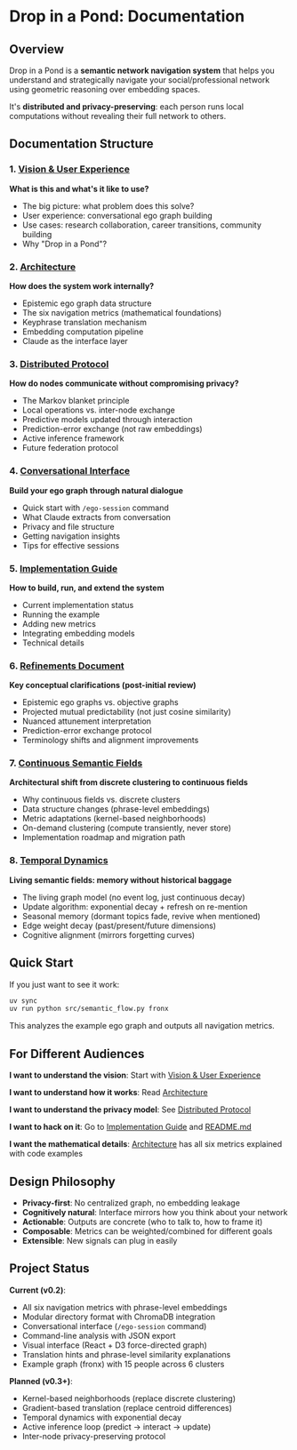 # Drop in a Pond: Documentation

## Overview

Drop in a Pond is a **semantic network navigation system** that helps you understand and strategically navigate your social/professional network using geometric reasoning over embedding spaces.

It's **distributed and privacy-preserving**: each person runs local computations without revealing their full network to others.

## Documentation Structure

### 1. [Vision & User Experience](VISION.md)
**What is this and what's it like to use?**

- The big picture: what problem does this solve?
- User experience: conversational ego graph building
- Use cases: research collaboration, career transitions, community building
- Why "Drop in a Pond"?

### 2. [Architecture](ARCHITECTURE.md)
**How does the system work internally?**

- Epistemic ego graph data structure
- The six navigation metrics (mathematical foundations)
- Keyphrase translation mechanism
- Embedding computation pipeline
- Claude as the interface layer

### 3. [Distributed Protocol](DISTRIBUTED.md)
**How do nodes communicate without compromising privacy?**

- The Markov blanket principle
- Local operations vs. inter-node exchange
- Predictive models updated through interaction
- Prediction-error exchange (not raw embeddings)
- Active inference framework
- Future federation protocol

### 4. [Conversational Interface](CONVERSATIONAL_INTERFACE.md)
**Build your ego graph through natural dialogue**

- Quick start with `/ego-session` command
- What Claude extracts from conversation
- Privacy and file structure
- Getting navigation insights
- Tips for effective sessions

### 5. [Implementation Guide](IMPLEMENTATION.md)
**How to build, run, and extend the system**

- Current implementation status
- Running the example
- Adding new metrics
- Integrating embedding models
- Technical details

### 6. [Refinements Document](REFINEMENTS.md)
**Key conceptual clarifications (post-initial review)**

- Epistemic ego graphs vs. objective graphs
- Projected mutual predictability (not just cosine similarity)
- Nuanced attunement interpretation
- Prediction-error exchange protocol
- Terminology shifts and alignment improvements

### 7. [Continuous Semantic Fields](CONTINUOUS_FIELDS.md)
**Architectural shift from discrete clustering to continuous fields**

- Why continuous fields vs. discrete clusters
- Data structure changes (phrase-level embeddings)
- Metric adaptations (kernel-based neighborhoods)
- On-demand clustering (compute transiently, never store)
- Implementation roadmap and migration path

### 8. [Temporal Dynamics](TEMPORAL_DYNAMICS.md)
**Living semantic fields: memory without historical baggage**

- The living graph model (no event log, just continuous decay)
- Update algorithm: exponential decay + refresh on re-mention
- Seasonal memory (dormant topics fade, revive when mentioned)
- Edge weight decay (past/present/future dimensions)
- Cognitive alignment (mirrors forgetting curves)

## Quick Start

If you just want to see it work:
```bash
uv sync
uv run python src/semantic_flow.py fronx
```

This analyzes the example ego graph and outputs all navigation metrics.

## For Different Audiences

**I want to understand the vision**: Start with [Vision & User Experience](VISION.md)

**I want to understand how it works**: Read [Architecture](ARCHITECTURE.md)

**I want to understand the privacy model**: See [Distributed Protocol](DISTRIBUTED.md)

**I want to hack on it**: Go to [Implementation Guide](IMPLEMENTATION.md) and [README.md](../README.md)

**I want the mathematical details**: [Architecture](ARCHITECTURE.md) has all six metrics explained with code examples

## Design Philosophy

- **Privacy-first**: No centralized graph, no embedding leakage
- **Cognitively natural**: Interface mirrors how you think about your network
- **Actionable**: Outputs are concrete (who to talk to, how to frame it)
- **Composable**: Metrics can be weighted/combined for different goals
- **Extensible**: New signals can plug in easily

## Project Status

**Current (v0.2)**:
- All six navigation metrics with phrase-level embeddings
- Modular directory format with ChromaDB integration
- Conversational interface (`/ego-session` command)
- Command-line analysis with JSON export
- Visual interface (React + D3 force-directed graph)
- Translation hints and phrase-level similarity explanations
- Example graph (fronx) with 15 people across 6 clusters

**Planned (v0.3+)**:
- Kernel-based neighborhoods (replace discrete clustering)
- Gradient-based translation (replace centroid differences)
- Temporal dynamics with exponential decay
- Active inference loop (predict → interact → update)
- Inter-node privacy-preserving protocol
